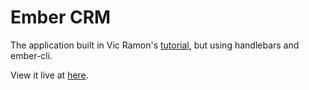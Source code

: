 # Ember CRM

The application built in Vic Ramon's [tutorial](ember.vicramon.com), but using handlebars and ember-cli.

View it live at [here](http://ember-crm-cli.herokuapp.com).